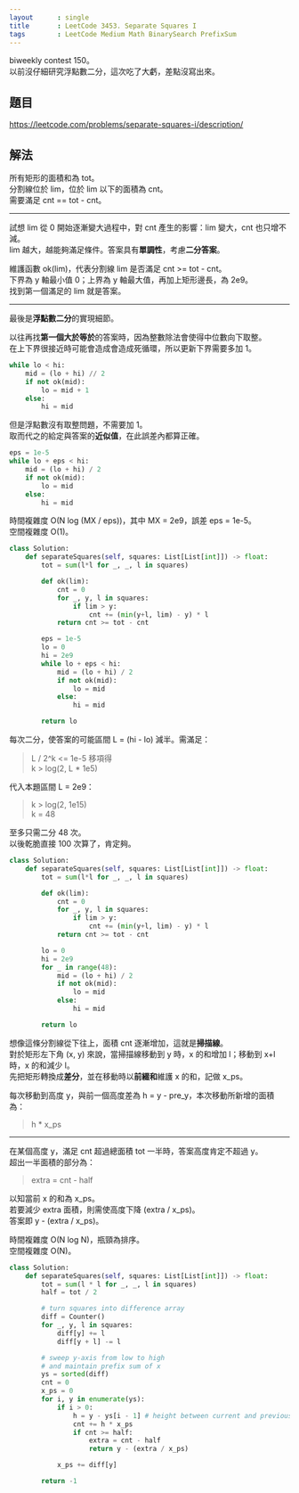 ```yaml
---
layout      : single
title       : LeetCode 3453. Separate Squares I
tags        : LeetCode Medium Math BinarySearch PrefixSum
---
```

biweekly contest 150。  
以前沒仔細研究浮點數二分，這次吃了大虧，差點沒寫出來。  

## 題目

<https://leetcode.com/problems/separate-squares-i/description/>

## 解法

所有矩形的面積和為 tot。  
分割線位於 lim，位於 lim 以下的面積為 cnt。  
需要滿足 cnt == tot - cnt。  

---

試想 lim 從 0 開始逐漸變大過程中，對 cnt 產生的影響：lim 變大，cnt 也只增不減。  
lim 越大，越能夠滿足條件。答案具有**單調性**，考慮**二分答案**。  

維護函數 ok(lim)，代表分割線 lim 是否滿足 cnt >= tot - cnt。  
下界為 y 軸最小值 0；上界為 y 軸最大值，再加上矩形邊長，為 2e9。  
找到第一個滿足的 lim 就是答案。  

---

最後是**浮點數二分**的實現細節。  

以往再找**第一個大於等於**的答案時，因為整數除法會使得中位數向下取整。  
在上下界很接近時可能會造成會造成死循環，所以更新下界需要多加 1。  

```python
while lo < hi:
    mid = (lo + hi) // 2
    if not ok(mid):
        lo = mid + 1
    else:
        hi = mid
```

但是浮點數沒有取整問題，不需要加 1。  
取而代之的給定與答案的**近似值**，在此誤差內都算正確。  

```python
eps = 1e-5
while lo + eps < hi:
    mid = (lo + hi) / 2
    if not ok(mid):
        lo = mid
    else:
        hi = mid
```

時間複雜度 O(N log (MX / eps))，其中 MX = 2e9，誤差 eps = 1e-5。  
空間複雜度 O(1)。  

```python
class Solution:
    def separateSquares(self, squares: List[List[int]]) -> float:
        tot = sum(l*l for _, _, l in squares)

        def ok(lim):
            cnt = 0
            for _, y, l in squares:
                if lim > y:
                    cnt += (min(y+l, lim) - y) * l
            return cnt >= tot - cnt

        eps = 1e-5
        lo = 0
        hi = 2e9
        while lo + eps < hi:
            mid = (lo + hi) / 2
            if not ok(mid):
                lo = mid
            else:
                hi = mid

        return lo
```

每次二分，使答案的可能區間 L = (hi - lo) 減半。需滿足：  
> L / 2^k <= 1e-5
> 移項得  
> k > log(2, L \* 1e5)  

代入本題區間 L = 2e9：  
> k > log(2, 1e15)  
> k = 48  

至多只需二分 48 次。  
以後乾脆直接 100 次算了，肯定夠。  

```python
class Solution:
    def separateSquares(self, squares: List[List[int]]) -> float:
        tot = sum(l*l for _, _, l in squares)

        def ok(lim):
            cnt = 0
            for _, y, l in squares:
                if lim > y:
                    cnt += (min(y+l, lim) - y) * l
            return cnt >= tot - cnt

        lo = 0
        hi = 2e9
        for _ in range(48):
            mid = (lo + hi) / 2
            if not ok(mid):
                lo = mid
            else:
                hi = mid

        return lo
```

想像這條分割線從下往上，面積 cnt 逐漸增加，這就是**掃描線**。  
對於矩形左下角 (x, y) 來說，當掃描線移動到 y 時，x 的和增加 l；移動到 x+l 時，x 的和減少 l。  
先把矩形轉換成**差分**，並在移動時以**前綴和**維護 x 的和，記做 x_ps。  

每次移動到高度 y，與前一個高度差為 h = y - pre_y，本次移動所新增的面積為：  
> h \* x_ps  

---

在某個高度 y，滿足 cnt 超過總面積 tot 一半時，答案高度肯定不超過 y。  
超出一半面積的部分為：  
> extra = cnt - half

以知當前 x 的和為 x_ps。  
若要減少 extra 面積，則需使高度下降 (extra / x_ps)。  
答案即 y - (extra / x_ps)。  

時間複雜度 O(N log N)，瓶頸為排序。  
空間複雜度 O(N)。  

```python
class Solution:
    def separateSquares(self, squares: List[List[int]]) -> float:
        tot = sum(l * l for _, _, l in squares)
        half = tot / 2

        # turn squares into difference array
        diff = Counter()
        for _, y, l in squares:
            diff[y] += l
            diff[y + l] -= l

        # sweep y-axis from low to high
        # and maintain prefix sum of x
        ys = sorted(diff)
        cnt = 0
        x_ps = 0
        for i, y in enumerate(ys):  
            if i > 0:  
                h = y - ys[i - 1] # height between current and previous y
                cnt += h * x_ps
                if cnt >= half: 
                    extra = cnt - half
                    return y - (extra / x_ps)

            x_ps += diff[y]

        return -1
```

